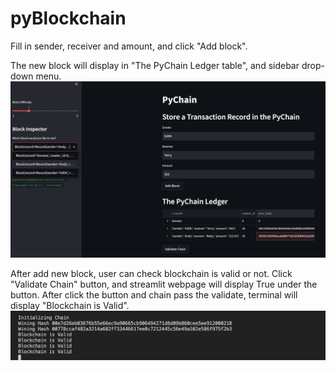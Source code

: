 # pyBlockchain

Fill in sender, receiver and amount, and click "Add block".

The new block will display in "The PyChain Ledger table", and sidebar drop-down menu.
![alt text](https://github.com/wf880180/pyBlockchain/blob/main/image/streamlit.png)

After add new block, user can check blockchain is valid or not.
Click "Validate Chain" button, and streamlit webpage will display True under the button.
After click the button and chain pass the validate, terminal will display "Blockchain is Valid".
![alt text](https://github.com/wf880180/pyBlockchain/blob/main/image/valid.png)
